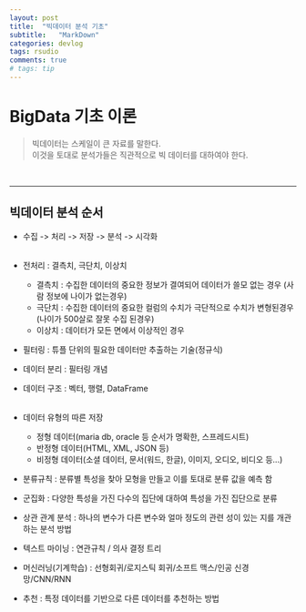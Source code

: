 ```yaml
---
layout: post
title:  "빅데이터 분석 기초"
subtitle:   "MarkDown"
categories: devlog
tags: rsudio
comments: true
# tags: tip
---
```


# BigData 기초 이론

> 빅데이터는 스케일이 큰 자료를 말한다.<br>
> 이것을 토대로 분석가들은 직관적으로 빅 데이터를 대하여야 한다.<br>

<br>

---
## 빅데이터 분석 순서
- 수집 -> 처리 -> 저장 -> 분석 -> 시각화<br><br>

- 전처리 : 결측치, 극단치, 이상치
  - 결측치 : 수집한 데이터의 중요한 정보가 결여되어 데이터가 쓸모 없는 경우 (사람 정보에 나이가 없는경우)
  - 극단치 : 수집한 데이터의 중요한 컬럼의 수치가 극단적으로 수치가 변형된경우 (나이가 500살로 잘못 수집 된경우)
  - 이상치 : 데이터가 모든 면에서 이상적인 경우
  
- 필터링 : 튜플 단위의 필요한 데이터만 추출하는 기술(정규식)
- 데이터 분리 : 필터링 개념
- 데이터 구조 : 벡터, 행렬, DataFrame<br><br>
- 데이터 유형의 따른 저장
  - 정형 데이터(maria db, oracle 등 순서가 명확한, 스프레드시트)
  - 반정형 데이터(HTML, XML, JSON 등)
  - 비정형 데이터(소셜 데이터, 문서(워드, 한글), 이미지, 오디오, 비디오 등...)
- 분류규칙 : 분류별 특성을 찾아 모형을 만들고 이를 토대로 분류 값을 예측 함
- 군집화 : 다양한 특성을 가진 다수의 집단에 대하여 특성을 가진 집단으로 분류
- 상관 관계 분석 : 하나의 변수가 다른 변수와 얼마 정도의 관련 성이 있는 지를 개관 하는 분석 방법
- 텍스트 마이닝 : 연관규칙 / 의사 결정 트리
- 머신러닝(기계학습) : 선형회귀/로지스틱 회귀/소프트 맥스/인공 신경망/CNN/RNN
- 추천 : 특정 데이터를 기반으로 다른 데이터를 추천하는 방법
